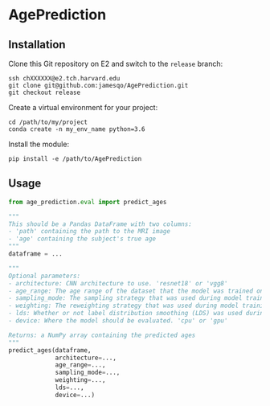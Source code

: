 # AgePrediction

## Installation

Clone this Git repository on E2 and switch to the `release` branch:

```
ssh chXXXXXX@e2.tch.harvard.edu
git clone git@github.com:jamesqo/AgePrediction.git
git checkout release
```

Create a virtual environment for your project:

```
cd /path/to/my/project
conda create -n my_env_name python=3.6
```

Install the module:

```
pip install -e /path/to/AgePrediction
```

## Usage

```py
from age_prediction.eval import predict_ages

"""
This should be a Pandas DataFrame with two columns:
- 'path' containing the path to the MRI image
- 'age' containing the subject's true age
"""
dataframe = ...

"""
Optional parameters:
- architecture: CNN architecture to use. 'resnet18' or 'vgg8'
- age_range: The age range of the dataset that the model was trained on. '0-100'
- sampling_mode: The sampling strategy that was used during model training. 'none', 'over', 'under', 'scale-up', or 'scale-down'
- weighting: The reweighting strategy that was used during model training. 'none', 'inv', or 'sqrt_inv'
- lds: Whether or not label distribution smoothing (LDS) was used during model training. True or False
- device: Where the model should be evaluated. 'cpu' or 'gpu'

Returns: a NumPy array containing the predicted ages
"""
predict_ages(dataframe,
             architecture=...,
             age_range=...,
             sampling_mode=...,
             weighting=...,
             lds=...,
             device=...)
```
